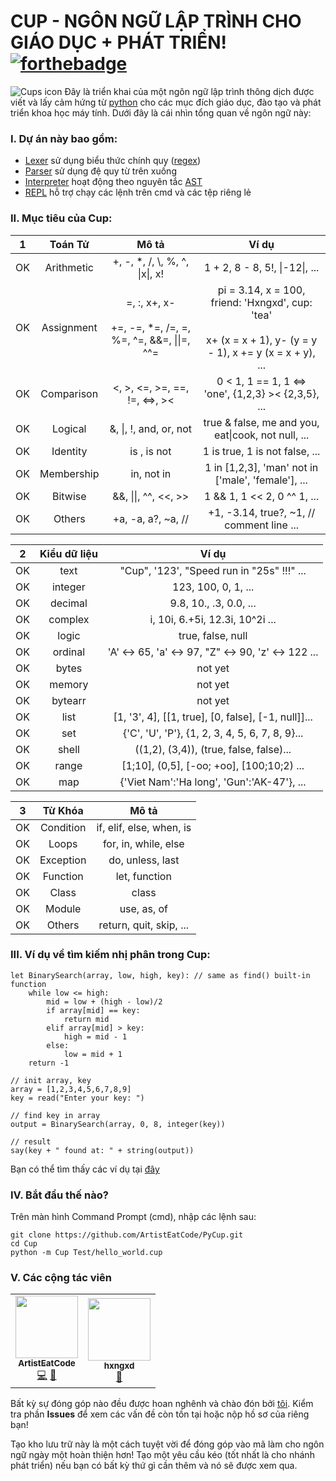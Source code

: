 # CUP - NGÔN NGỮ LẬP TRÌNH CHO GIÁO DỤC + PHÁT TRIỂN! [![forthebadge](https://forthebadge.com/images/badges/made-with-python.svg)](https://forthebadge.com)

![Cups icon](Cup/Cup.png)
Đây là triển khai của một ngôn ngữ lập trình thông dịch được viết và lấy cảm hứng từ [python](https://www.python.org/) cho các mục đích giáo dục, đào tạo và phát triển khoa học máy tính. Dưới đây là cái nhìn tổng quan về ngôn ngữ này:

### I. Dự án này bao gồm:

- [Lexer](https://github.com/ArtistEatCode/PyCup/blob/main/Cup/Cup/Lexer.py) sử dụng biểu thức chính quy ([regex](https://en.wikipedia.org/wiki/Regular_expression))
- [Parser](https://github.com/ArtistEatCode/PyCup/blob/main/Cup/Cup/Parser.py) sử dụng đệ quy từ trên xuống
- [Interpreter](https://github.com/ArtistEatCode/PyCup/blob/main/Cup/Cup/Interpreter.py) hoạt động theo nguyên tắc [AST](https://github.com/ArtistEatCode/PyCup/blob/main/Cup/Cup/AST.py)
- [REPL](https://github.com/ArtistEatCode/PyCup/blob/main/Cup/Cup/__main__.py) hỗ trợ chạy các lệnh trên cmd và các tệp riêng lẻ

### II. Mục tiêu của Cup:

| 1 |Toán Tử	|Mô tả			|Ví dụ																|
|:-:|:---:		|:---:			|:---:																|
|OK	|Arithmetic	|+, -, *, /, \\, %, ^, \|x\|, x!|1 + 2, 8 - 8, 5!, \|-12\|, ...						|
|OK	|Assignment	|=, :, x+, x- <br><br> +=, -=, *=, /=, \=, %=, ^=, &&=, \|\|=, ^^=|pi = 3.14, x = 100, friend: 'Hxngxd', cup: 'tea' <br><br> x+ (x = x + 1), y- (y = y - 1), x += y (x = x + y), ...							  |
|OK	|Comparison	|<, >, <=, >=, ==, !=, <=>, ><|0 < 1, 1 == 1, 1 <=> 'one', {1,2,3} >< {2,3,5}, ...	|
|OK	|Logical	|&, \|, !, and, or, not|true & false, me and you, eat\|cook, not null, ...			|
|OK	|Identity	|is , is not	|1 is true, 1 is not false, ...										|
|OK	|Membership	|in, not in	|1 in [1,2,3], 'man' not in ['male', 'female'], ...						|
|OK	|Bitwise	|&&, \|\|, ^^, <<, >>|1 && 1, 1 << 2, 0 ^^ 1, ...									|
|OK	|Others		|+a, -a, a?, ~a, //|+1, -3.14, true?, ~1, // comment line ...											|

| 2 |Kiểu dữ liệu|Ví dụ 											|
|:-:|:---:   	|:---:		 										|
|OK	|text		|"Cup", '123', "Speed run in \"25s\" !!!" ...		|
|OK	|integer   	|123, 100, 0, 1,  ...								|
|OK	|decimal   	|9.8, 10., .3, 0.0, ...								|
|OK |complex   	|i, 10i, 6.+5i, 12.3i, 10^2i ... 					|
|OK	|logic   	|true, false, null									|
|OK	|ordinal   	|'A' <-> 65, 'a' <-> 97, "Z" <-> 90, 'z' <-> 122 ...|
|OK	|bytes   	|not yet											|
|OK	|memory   	|not yet											|
|OK	|bytearr   	|not yet											|
|OK	|list   	|[1, '3', 4], [[1, true], [0, false], [-1, null]]...|
|OK	|set   		|{'C', 'U', 'P'}, {1, 2, 3, 4, 5, 6, 7, 8, 9}...	|
|OK	|shell   	|((1,2), (3,4)), (true, false, false)...			|
|OK	|range   	|[1;10], (0,5], [-oo; +oo], [100;10;2) ...			|
|OK	|map   		|{'Viet Nam':'Ha long', 'Gun':'AK-47'}, ...			|

| 3 |Từ Khóa	|Mô tả						|
|:-:|:---:		|:---:						|
|OK	|Condition	|if, elif, else, when, is 	|
|OK	|Loops		|for, in, while, else		|
|OK	|Exception	|do, unless, last			|
|OK	|Function	|let, function				|
|OK	|Class		|class						|
|OK	|Module		|use, as, of 				|
|OK	|Others		|return, quit, skip, ...	|

### III. Ví dụ về tìm kiếm nhị phân trong Cup:

```
let BinarySearch(array, low, high, key): // same as find() built-in function
	while low <= high:
		mid = low + (high - low)/2
		if array[mid] == key:
			return mid
		elif array[mid] > key:
			high = mid - 1
		else:
			low = mid + 1
	return -1

// init array, key
array = [1,2,3,4,5,6,7,8,9] 
key = read("Enter your key: ")

// find key in array
output = BinarySearch(array, 0, 8, integer(key))

// result
say(key + " found at: " + string(output))
```
Bạn có thể tìm thấy các ví dụ tại [đây](https://github.com/ArtistEatCode/PyCup/tree/main/Cup/Test)

### IV. Bắt đầu thế nào?

Trên màn hình Command Prompt (cmd), nhập các lệnh sau:

```
git clone https://github.com/ArtistEatCode/PyCup.git
cd Cup
python -m Cup Test/hello_world.cup
```

### V. Các cộng tác viên

<table>
  <tr>
	<td align="center">
		<a href="https://github.com/ArtistEatCode">
			<img src="https://avatars.githubusercontent.com/u/86651618?v=4" width="100px;" alt=""/>
			<br/>
			<sub>
				<b>ArtistEatCode</b>
			</sub>
		</a>
		<br/>
		<a href="https://github.com/ArtistEatCode/PyCup/commits/main" title="Code">💻</a>
		<a href="https://github.com/ArtistEatCode/PyCup/pulls" title="Reviewed Pull Requests">👀</a>
	</td>
	<td align="center">
		<a href="https://github.com/hxngxd">
			<img src="https://avatars.githubusercontent.com/u/76171192?v=4" width="100px;" alt=""/>
			<br/>
			<sub>
				<b>hxngxd</b>
			</sub>
		</a>
		<br/>
		<a href="https://github.com/hxngxd/hxngxd.github.io/pulls" title="Reviewed Pull Requests">👀</a>	
	</td>
  </tr>
</table>

Bất kỳ sự đóng góp nào đều được hoan nghênh và chào đón bởi [tôi](https://github.com/ArtistEatCode/AboutMe.git). Kiểm tra phần **Issues** để xem các vấn đề còn tồn tại hoặc nộp hồ sơ của riêng bạn!

Tạo kho lưu trữ này là một cách tuyệt vời để đóng góp vào mã làm cho ngôn ngữ ngày một hoàn thiện hơn! Tạo một yêu cầu kéo (tốt nhất là cho nhánh phát triển) nếu bạn có bất kỳ thứ gì cần thêm và nó sẽ được xem qua.
